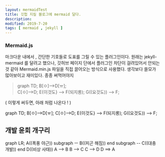 ```yaml
---
layout: mermaidTest
title: 깃헙 지킬 블로그에 mermaid 달다. 
description: 
modified: 2019-7-20
tags: [ mermaid , jekyll ] 
---
```


### Mermaid.js 

마크다운 내에서 , 간단한 기호들로 도표를 그릴 수 있는 플러그인이다.
원래는 jekyll-mermaid 를 달려고 했으나, 깃허브 페이지 단에서 플러그인 차단이 걸려있어서 안되는 것 같아
Mermaid.min.js 파일을 직접 끌어오는 방식으로 사용했다. 
생각보다 쓸모가 많아보이고 재미있다. 
종종 써먹어야지 

>graph TD;
>   B[ㅇ]-->D[ㅠ];    
>   C[ㅇ]-->D;
>   E{이것도} --> F(되지롱);
>   G((요것도)) --> F;

( 이렇게 써두면, 아래 처럼 나온다 ! )
<div class="mermaid">
graph TD;
    B[ㅇ]-->D[ㅠ];
    C[ㅇ]-->D;
    E{이것도} --> F(되지롱);
    G((요것도)) --> F;
</div>

## 개발 윤회 개구리
<div class="mermaid">
graph LR;
    A((폭풍 야근))
    subgraph ㅡ
    B((피곤 해짐))
    end
    subgraph --
    C((대충 개발))
    end
    D((비상 사태))
    A --> B
    B --> C
    C --> D
    D ==> A
</div>